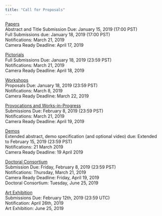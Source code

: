 ```yaml
---
title: "Call for Proposals"
---
```


[Papers](/papers/) </br> 
Abstract and Title Submission Due: January 15, 2019 (17:00 PST)</br> 
Full Submissions due: January 18, 2019 (17:00 PST) </br> 
Notifications: March 21, 2019 </br> 
Camera Ready Deadline: April 17, 2019 </br> 

[Pictorials](/pictorials/) </br> 
Full Submissions Due: January 18, 2019 (23:59 PST) </br>
Notifications: March 21, 2019 </br>
Camera Ready Deadline: April 18, 2019 </br> 

[Workshops](/workshops/) </br> 
Proposals Due: January 18, 2019 (23:59 PST) </br>
Notifications: March 8, 2019 </br>
Camera Ready Deadline: March 22, 2019 </br>

[Provocations and Works-in-Progress](/provocations_wips/)</br> 
Submissions Due: February 8,  2019 (23:59 PST) </br>
Notifications: March 21, 2019 </br>
Camera Ready Deadline: April 19, 2019 </br>

[Demos](/demos/)</br> 
Extended abstract, demo specification (and optional video) due: Extended to February 15, 2019 (23:59 PST) </br>
Notifications: 21 March 2019 </br>
Camera Ready Deadline: 19 April 2019 </br>

[Doctoral Consortium](/consortium/) </br>
Submission Due: Friday, February 8, 2019 (23:59 PST) </br>
Notifications: Thursday, March 21, 2019 </br>
Camera Ready Deadline: Friday, April 19, 2019 </br>
Doctoral Consortium: Tuesday, June 25, 2019 </br>

[Art Exhibition](/artexhibition/)</br>
Submissions Due: February 12th, 2019 (23:59 UTC) </br>
Notification: April 26th, 2019 </br>
Art Exhibition: June 25, 2019 </br>
